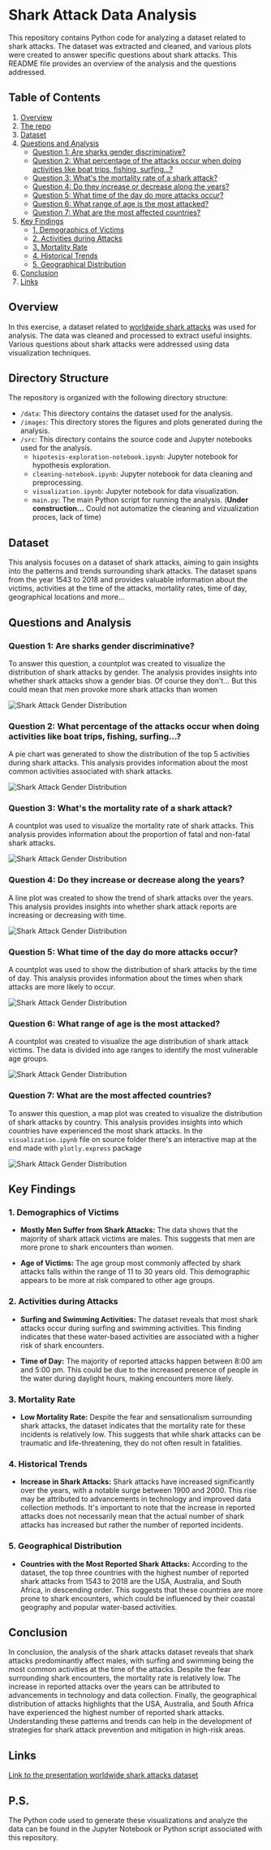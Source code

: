 # Shark Attack Data Analysis
This repository contains Python code for analyzing a dataset related to shark attacks. The dataset was extracted and cleaned, and various plots were created to answer specific questions about shark attacks. This README file provides an overview of the analysis and the questions addressed.

## Table of Contents

1. [Overview](#overview)
2. [The repo](#directory-structure)
2. [Dataset](#dataset)
3. [Questions and Analysis](#questions-and-analysis)
    - [Question 1: Are sharks gender discriminative?](#question-1-are-sharks-gender-discriminative)
    - [Question 2: What percentage of the attacks occur when doing activities like boat trips, fishing, surfing...?](#question-2-what-percentage-of-the-attacks-occur-when-doing-activities-like-boat-trips-fishing-surfing)
    - [Question 3: What's the mortality rate of a shark attack?](#question-3-whats-the-mortality-rate-of-a-shark-attack)
    - [Question 4: Do they increase or decrease along the years?](#question-4-do-they-increase-or-decrease-along-the-years)
    - [Question 5: What time of the day do more attacks occur?](#question-5-what-time-of-the-day-do-more-attacks-occur)
    - [Question 6: What range of age is the most attacked?](#question-6-what-range-of-age-is-the-most-attacked)
    - [Question 7: What are the most affected countries?](#question-7-what-are-the-most-affected-countries)
5. [Key Findings](#key-findings)
    - [1. Demographics of Victims](#1-demographics-of-victims)
    - [2. Activities during Attacks](#2-activities-during-attacks)
    - [3. Mortality Rate](#3-mortality-rate)
    - [4. Historical Trends](#4-historical-trends)
    - [5. Geographical Distribution](#5-geographical-distribution)
6. [Conclusion](#1-conclusion)
7. [Links](#links)

## Overview
In this exercise, a dataset related to [worldwide shark attacks](https://www.kaggle.com/datasets/teajay/global-shark-attacks/discussion) was used for analysis. The data was cleaned and processed to extract useful insights. Various questions about shark attacks were addressed using data visualization techniques.

## Directory Structure

The repository is organized with the following directory structure:

- `/data`: This directory contains the dataset used for the analysis.
- `/images`: This directory stores the figures and plots generated during the analysis.
- `/src`: This directory contains the source code and Jupyter notebooks used for the analysis.
  - `hipotesis-exploration-notebook.ipynb`: Jupyter notebook for hypothesis exploration.
  - `cleaning-notebook.ipynb`: Jupyter notebook for data cleaning and preprocessing.
  - `visualization.ipynb`: Jupyter notebook for data visualization.
  - `main.py`: The main Python script for running the analysis. (**Under construction...** Could not automatize the cleaning and vizualization proces, lack of time)

## Dataset
This analysis focuses on a dataset of shark attacks, aiming to gain insights into the patterns and trends surrounding shark attacks. The dataset spans from the year 1543 to 2018 and provides valuable information about the victims, activities at the time of the attacks, mortality rates, time of day, geographical locations and more...

## Questions and Analysis
### Question 1: Are sharks gender discriminative?
To answer this question, a countplot was created to visualize the distribution of shark attacks by gender. The analysis provides insights into whether shark attacks show a gender bias. Of course they don't... But this could mean that men provoke more shark attacks than women

![Shark Attack Gender Distribution](images/shark_attacks_gender.png)

### Question 2: What percentage of the attacks occur when doing activities like boat trips, fishing, surfing...?
A pie chart was generated to show the distribution of the top 5 activities during shark attacks. This analysis provides information about the most common activities associated with shark attacks.

![Shark Attack Gender Distribution](images/shark_attacks_per_activity.png)

### Question 3: What's the mortality rate of a shark attack?
A countplot was used to visualize the mortality rate of shark attacks. This analysis provides information about the proportion of fatal and non-fatal shark attacks.

![Shark Attack Gender Distribution](images/shark_attacks_fatality.png)

### Question 4: Do they increase or decrease along the years?
A line plot was created to show the trend of shark attacks over the years. This analysis provides insights into whether shark attack reports are increasing or decreasing with time.

![Shark Attack Gender Distribution](images/shark_attacks_over_years.png)

### Question 5: What time of the day do more attacks occur?
A countplot was used to show the distribution of shark attacks by the time of day. This analysis provides information about the times when shark attacks are more likely to occur.

![Shark Attack Gender Distribution](images/shark_attacks_by_time.png)

### Question 6: What range of age is the most attacked?
A countplot was created to visualize the age distribution of shark attack victims. The data is divided into age ranges to identify the most vulnerable age groups.

![Shark Attack Gender Distribution](images/shark_attacks_victim_ages.png)

### Question 7: What are the most affected countries?
To answer this question, a map plot was created to visualize the distribution of shark attacks by country. This analysis provides insights into which countries have experienced the most shark attacks. In the `visualization.ipynb` file on source folder there's an interactive map at the end made with `plotly.express` package

![Shark Attack Gender Distribution](images/attacks_per_country.png)

## Key Findings

### 1. Demographics of Victims
   - **Mostly Men Suffer from Shark Attacks:** The data shows that the majority of shark attack victims are males. This suggests that men are more prone to shark encounters than women.

   - **Age of Victims:** The age group most commonly affected by shark attacks falls within the range of 11 to 30 years old. This demographic appears to be more at risk compared to other age groups.

### 2. Activities during Attacks
   - **Surfing and Swimming Activities:** The dataset reveals that most shark attacks occur during surfing and swimming activities. This finding indicates that these water-based activities are associated with a higher risk of shark encounters.

   - **Time of Day:** The majority of reported attacks happen between 8:00 am and 5:00 pm. This could be due to the increased presence of people in the water during daylight hours, making encounters more likely.

### 3. Mortality Rate
   - **Low Mortality Rate:** Despite the fear and sensationalism surrounding shark attacks, the dataset indicates that the mortality rate for these incidents is relatively low. This suggests that while shark attacks can be traumatic and life-threatening, they do not often result in fatalities.

### 4. Historical Trends
   - **Increase in Shark Attacks:** Shark attacks have increased significantly over the years, with a notable surge between 1900 and 2000. This rise may be attributed to advancements in technology and improved data collection methods. It's important to note that the increase in reported attacks does not necessarily mean that the actual number of shark attacks has increased but rather the number of reported incidents.

### 5. Geographical Distribution
   - **Countries with the Most Reported Shark Attacks:** According to the dataset, the top three countries with the highest number of reported shark attacks from 1543 to 2018 are the USA, Australia, and South Africa, in descending order. This suggests that these countries are more prone to shark encounters, which could be influenced by their coastal geography and popular water-based activities.

## Conclusion
In conclusion, the analysis of the shark attacks dataset reveals that shark attacks predominantly affect males, with surfing and swimming being the most common activities at the time of the attacks. Despite the fear surrounding shark encounters, the mortality rate is relatively low. The increase in reported attacks over the years can be attributed to advancements in technology and data collection. Finally, the geographical distribution of attacks highlights that the USA, Australia, and South Africa have experienced the highest number of reported shark attacks. Understanding these patterns and trends can help in the development of strategies for shark attack prevention and mitigation in high-risk areas.

## Links
[Link to the presentation ](https://www.canva.com/design/DAFyHXYu29w/IWmQt43FoKd39QzxxvzV5A/edit?utm_content=DAFyHXYu29w&utm_campaign=designshare&utm_medium=link2&utm_source=sharebutton)
[worldwide shark attacks dataset](https://www.kaggle.com/datasets/teajay/global-shark-attacks/discussion)

## P.S.
The Python code used to generate these visualizations and analyze the data can be found in the Jupyter Notebook or Python script associated with this repository.